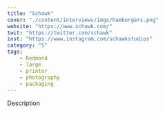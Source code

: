 ```yaml
---
title: "Schawk"
cover: "./content/interviews/imgs/hamburgers.png"
website: "https://www.schawk.com/"
twit: "https://twitter.com/schawk"
inst: "https://www.instagram.com/schawkstudios"
category: "S"
tags:
    - Redmond
    - large
    - printer
    - photography
    - packaging
---
```


Description
